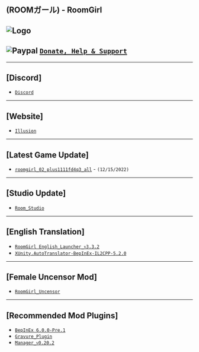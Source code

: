 (ROOMガール) - RoomGirl
--

![Logo](https://i.imgur.com/9NDY3NH.png")
---

![Paypal](https://i.imgur.com/3V57ymK.png") [`Donate, Help & Support`](https://paypal.me/PastebinSupport?locale.x=en_US)
--

---
**[Discord]**
--
- [`Discord`](https://discord.gg/hevygx6)

---
**[Website]**
--
- [`Illusion`](http://www.illusion.jp/preview/roomgirl/)

---
**[Latest Game Update]**
--
- [`roomgirl_02_plus1111fd4q3_all`](https://dl.betterrepack.com/IllusionLib/RoomGirl/Update/roomgirl_02_plus1216w4gz_all.exe) - `(12/15/2022)`

---
**[Studio Update]**
--
- [`Room_Studio`](https://dl.betterrepack.com/IllusionLib/RoomGirl/Studio/)

---
**[English Translation]**
--
- [`RoomGirl English_Launcher_ᴠ3.3.2`](https://github.com/IllusionMods/IllusionLaunchers/releases/tag/v3.3.0)
- [`XUnity.AutoTranslator-BepInEx-IL2CPP-5.2.0`](https://github.com/bbepis/XUnity.AutoTranslator/releases)

---
**[Female Uncensor Mod]**
--
- [`RoomGirl_Uncensor`](https://mega.nz/file/RJl1WYKZ#FSG8ZFWlJzMuuDA3VQwMktMNT5kPIyPqTwjP9kBP_Ic)

---
**[Recommended Mod Plugins]**
--
- [`BepInEx 6.0.0-Pre.1`](https://github.com/BepInEx/BepInEx/releases)
- [`Gravure_Plugin`](https://discord.com/channels/446784086539763712/993990510018568272/994947578678476800)
- [`Manager_ᴠ0.20.2`](https://github.com/IllusionMods/KKManager/releases)

